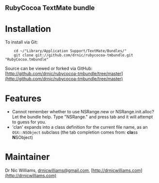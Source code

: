 RubyCocoa TextMate bundle
--------------------

Installation
============

To install via Git:

		cd ~/"Library/Application Support/TextMate/Bundles/"
		git clone git://github.com/drnic/rubycocoa-tmbundle.git "RubyCocoa.tmbundle"

Source can be viewed or forked via GitHub: [http://github.com/drnic/rubycocoa-tmbundle/tree/master](http://github.com/drnic/rubycocoa-tmbundle/tree/master)

Features
========

* Cannot remember whether to use NSRange.new or NSRange.init.alloc? Let the bundle help. Type "NSRange." and press tab and it will attempt to guess for you.
* 'clan' expands into a class definition for the current file name, as an `OSX::NSObject` subclass (the tab completion comes from: **cla**ss **N**SObject)

Maintainer
==========

Dr Nic Williams, drnicwilliams@gmail.com, [http://drnicwilliams.com](http://drnicwilliams.com)